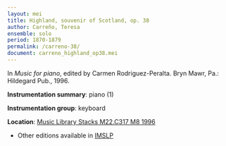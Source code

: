 ```yaml
---
layout: mei
title: Highland, souvenir of Scotland, op. 38
author: Carreño, Teresa
ensemble: solo
period: 1870-1879
permalink: /carreno-38/
document: carreno_highland_op38.mei
---
```


In *Music for piano*, edited by Carmen Rodriguez-Peralta. Bryn Mawr, Pa.: Hildegard Pub., 1996.

**Instrumentation summary**: piano (1)

**Instrumentation group**: keyboard

**Location**: <a href="https://tufts-primo.hosted.exlibrisgroup.com/permalink/f/bnf7qa/01TUN_ALMA21113580720003851" target="_blank">Music Library Stacks M22.C317 M8 1996</a>
- Other editions available in <a href="https://imslp.org/wiki/Highland%2C_Op.38_(Carre%C3%B1o%2C_Teresa)" target="_blank">IMSLP</a>
